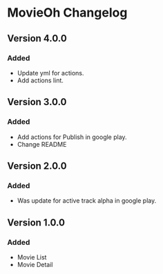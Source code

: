 # MovieOh Changelog

## Version 4.0.0
### Added
- Update yml for actions.
- Add actions lint.

## Version 3.0.0
### Added
- Add actions for Publish in google play.
- Change README

## Version 2.0.0
### Added
- Was update for active track alpha in google play.

## Version 1.0.0
### Added
- Movie List
- Movie Detail